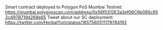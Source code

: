 Smart contract deployed to Polygon PoS Mumbai Testnet: https://mumbai.polygonscan.com/address/0x56f0312E3a3ef06C6b085c952c497B719d268e65
Tweet about our SC deployment: https://twitter.com/HorbalYurii/status/1657560511179784192
